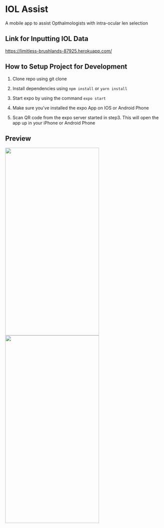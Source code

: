 # IOL Assist 

A mobile app to assist Opthalmologists with intra-ocular len selection

## Link for Inputting IOL Data

https://limitless-brushlands-87925.herokuapp.com/

## How to Setup Project for Development

1. Clone repo using git clone 

2. Install dependencies using `npm install` or `yarn install`

3. Start expo by using the command `expo start`

4. Make sure you've installed the expo App on IOS or Android Phone

5. Scan QR code from the expo server started in step3. This will open the app up in your iPhone or Android Phone

## Preview 
 <img src="https://user-images.githubusercontent.com/60046611/132953226-6e2a28e7-0296-4e97-a187-40b31f95f7a3.jpeg" width="300" height="600">
 <img src="https://user-images.githubusercontent.com/60046611/132953222-810913b4-b0ca-440c-bf29-6dc66e700645.jpeg" width="300" height="600">


